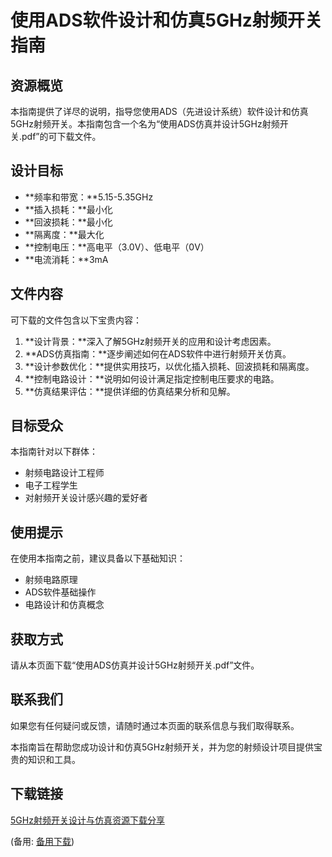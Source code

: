 # 使用ADS软件设计和仿真5GHz射频开关指南

## 资源概览

本指南提供了详尽的说明，指导您使用ADS（先进设计系统）软件设计和仿真5GHz射频开关。本指南包含一个名为“使用ADS仿真并设计5GHz射频开关.pdf”的可下载文件。

## 设计目标

- **频率和带宽：**5.15-5.35GHz
- **插入损耗：**最小化
- **回波损耗：**最小化
- **隔离度：**最大化
- **控制电压：**高电平（3.0V）、低电平（0V）
- **电流消耗：**3mA

## 文件内容

可下载的文件包含以下宝贵内容：

1. **设计背景：**深入了解5GHz射频开关的应用和设计考虑因素。
2. **ADS仿真指南：**逐步阐述如何在ADS软件中进行射频开关仿真。
3. **设计参数优化：**提供实用技巧，以优化插入损耗、回波损耗和隔离度。
4. **控制电路设计：**说明如何设计满足指定控制电压要求的电路。
5. **仿真结果评估：**提供详细的仿真结果分析和见解。

## 目标受众

本指南针对以下群体：

- 射频电路设计工程师
- 电子工程学生
- 对射频开关设计感兴趣的爱好者

## 使用提示

在使用本指南之前，建议具备以下基础知识：

- 射频电路原理
- ADS软件基础操作
- 电路设计和仿真概念

## 获取方式

请从本页面下载“使用ADS仿真并设计5GHz射频开关.pdf”文件。

## 联系我们

如果您有任何疑问或反馈，请随时通过本页面的联系信息与我们取得联系。

本指南旨在帮助您成功设计和仿真5GHz射频开关，并为您的射频设计项目提供宝贵的知识和工具。

## 下载链接
[5GHz射频开关设计与仿真资源下载分享](https://pan.quark.cn/s/027a3966121d) 

(备用: [备用下载](https://pan.baidu.com/s/1TBaKFrvjmib_EKpiuwFcBA?pwd=1234))
